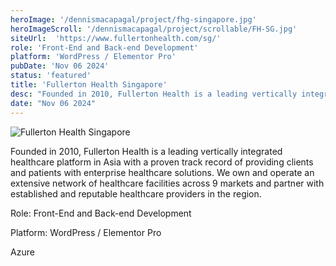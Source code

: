 ```yaml
---
heroImage: '/dennismacapagal/project/fhg-singapore.jpg'
heroImageScroll: '/dennismacapagal/project/scrollable/FH-SG.jpg'
siteUrl:  'https://www.fullertonhealth.com/sg/'
role: 'Front-End and Back-end Development'
platform: 'WordPress / Elementor Pro'
pubDate: 'Nov 06 2024'
status: 'featured'
title: 'Fullerton Health Singapore'
desc: "Founded in 2010, Fullerton Health is a leading vertically integrated healthcare platform in Asia"
date: "Nov 06 2024"
---
```



<div style="max-height: 500px; overflow: auto">
    <img src="/dennismacapagal/project/scrollable/FH-SG.jpg" alt="Fullerton Health Singapore" loading="eager">
</div>

Founded in 2010, Fullerton Health is a leading vertically integrated healthcare platform in Asia with a proven track record of providing clients and patients with enterprise healthcare solutions. We own and operate an extensive network of healthcare facilities across 9 markets and partner with established and reputable healthcare providers in the region.

<p>Role: Front-End and Back-end Development</p>
<p>Platform: WordPress / Elementor Pro</p>
<p>Azure</p>